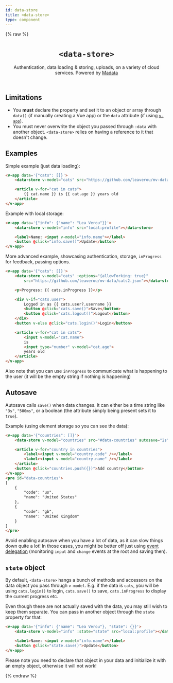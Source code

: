 ```yaml
---
id: data-store
title: <data-store>
type: component
---
```

{% raw %}
<header>

# `<data-store>`

Authentication, data loading & storing, uploads, on a variety of cloud services.
Powered by [Madata](https://madata.dev)

</header>

<main>

## Limitations

- You **must** declare the property and set it to an object or array through `data()` (if manually creating a Vue app)
or the `data` attribute (if using [`v-app`](../v-app/)).
- You must never overwrite the object you passed through `:data` with another object.
`<data-store>` relies on having a reference to it that doesn't change.

## Examples

Simple example (just data loading):

```html
<v-app data='{"cats": []}'>
	<data-store v-model="cats" src="https://github.com/leaverou/mv-data/cats2.json"></data-store>

	<article v-for="cat in cats">
		{{ cat.name }} is {{ cat.age }} years old
	</article>
</v-app>
```

Example with local storage:

```html
<v-app data='{"info": {"name": "Lea Verou"}}'>
	<data-store v-model="info" src="local:profile"></data-store>

	<label>Name: <input v-model="info.name"></label>
	<button @click="info.save()">Update</button>
</v-app>
```

More advanced example, showcasing authentication, storage, `inProgress` for feedback, passing options.

```html
<v-app data='{"cats": []}'>
	<data-store v-model="cats" :options="{allowForking: true}"
		src="https://github.com/leaverou/mv-data/cats2.json"></data-store>

	<p>Progress: {{ cats.inProgress }}</p>

	<div v-if="cats.user">
		Logged in as {{ cats.user?.username }}
		<button @click="cats.save()">Save</button>
		<button @click="cats.logout()">Logout</button>
	</div>
	<button v-else @click="cats.login()">Login</button>

	<article v-for="cat in cats">
		<input v-model="cat.name">
		is
		<input type="number" v-model="cat.age">
		years old
	</article>
</v-app>
```

Also note that you can use `inProgress` to communicate what is happening to the user
(it will be the empty string if nothing is happening)

## Autosave

Autosave calls `save()` when data changes.
It can either be a time string like `"3s"`, `"500ms"`,
or a boolean (the attribute simply being present sets it to `true`).

Example (using element storage so you can see the data):

```html
<v-app data='{"countries": []}'>
	<data-store v-model="countries" src="#data-countries" autosave="2s"></data-store>

	<article v-for="country in countries">
		<label><input v-model="country.code" /></label>
		<label><input v-model="country.name" /></label>
	</article>
	<button @click="countries.push({})">Add country</button>
</v-app>
<pre id="data-countries">
[
	{
		"code": "us",
		"name": "United States"
	},
	{
		"code": "gb",
		"name": "United Kingdom"
	}
]
</pre>
```

Avoid enabling autosave when you have a lot of data, as it can slow things down quite a lot!
In those cases, you might be better off just using [event delegation](https://developer.mozilla.org/en-US/docs/Learn/JavaScript/Building_blocks/Events#event_delegation)
(monitoring `input` and `change` events at the root and saving then).

## `state` object

By default, `<data-store>` hangs a bunch of methods and accessors on the data object you pass through `v-model`.
E.g. if the data is `cats`, you will be using `cats.login()` to login,
`cats.save()` to save, `cats.inProgress` to display the current progress etc.

Even though these are not actually saved with the data, you may still wish to keep them separate.
You can pass in another object through the `state` property for that:

```html
<v-app data='{"info": {"name": "Lea Verou"}, "state": {}}'>
	<data-store v-model="info" :state="state" src="local:profile"></data-store>

	<label>Name: <input v-model="info.name"></label>
	<button @click="state.save()">Update</button>
</v-app>
```

Please note you need to declare that object in your data and initialize it with an empty object,
otherwise it will not work!


</main>

{% endraw %}
